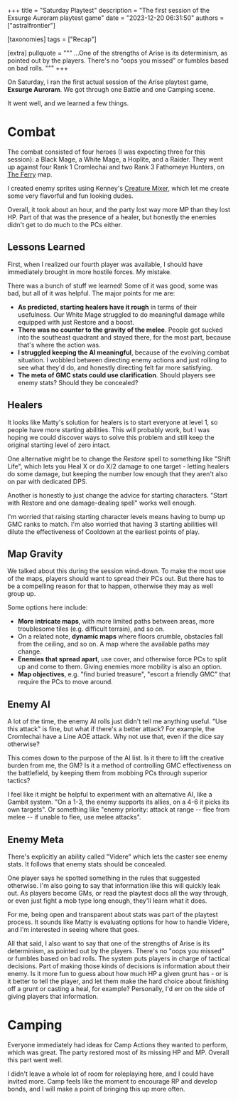 +++
title = "Saturday Playtest"
description = "The first session of the Exsurge Auroram playtest game"
date = "2023-12-20 06:31:50"
authors = ["astralfrontier"]

[taxonomies]
tags = ["Recap"]

[extra]
pullquote = """
...One of the strengths of Arise is its determinism, as pointed out by the players. There's no “oops you missed” or fumbles based on bad rolls.
"""
+++

On Saturday, I ran the first actual session of the Arise playtest game, **Exsurge Auroram**. We got through one Battle and one Camping scene.

It went well, and we learned a few things.

<!-- more -->

# Combat

The combat consisted of four heroes (I was expecting three for this session):
a Black Mage, a White Mage, a Hoplite, and a Raider.
They went up against four Rank 1 Cromlechai and two Rank 3 Fathomeye Hunters,
on [The Ferry](@/exsurge-auroram/maps/ferry.md) map.

I created enemy sprites using Kenney's [Creature Mixer](https://kenney.itch.io/creature-mixer),
which let me create some very flavorful and fun looking dudes.

Overall, it took about an hour, and the party lost way more MP than they lost HP.
Part of that was the presence of a healer, but honestly the enemies didn't get to do much to the PCs either.

## Lessons Learned

First, when I realized our fourth player was available, I should have immediately brought in more hostile forces. My mistake.

There was a bunch of stuff we learned! Some of it was good, some was bad, but all of it was helpful. The major points for me are:

- **As predicted, starting healers have it rough** in terms of their usefulness. Our White Mage struggled to do meaningful damage while equipped with just Restore and a boost.
- **There was no counter to the gravity of the melee**. People got sucked into the southeast quadrant and stayed there, for the most part, because that's where the action was.
- **I struggled keeping the AI meaningful**, because of the evolving combat situation. I wobbled between directing enemy actions and just rolling to see what they'd do, and honestly directing felt far more satisfying.
- **The meta of GMC stats could use clarification**. Should players see enemy stats? Should they be concealed?

## Healers

It looks like Matty's solution for healers is to start everyone at level 1, so people have more starting abilities.
This will probably work, but I was hoping we could discover ways to solve this problem and still keep the original starting level of zero intact.

One alternative might be to change the *Restore* spell to something like "Shift Life", which lets you Heal X or do X/2 damage to one target - letting healers do some damage,
but keeping the number low enough that they aren't also on par with dedicated DPS.

Another is honestly to just change the advice for starting characters. "Start with Restore and one damage-dealing spell" works well enough.

I'm worried that raising starting character levels means having to bump up GMC ranks to match.
I'm also worried that having 3 starting abilities will dilute the effectiveness of Cooldown at the earliest points of play.

## Map Gravity

We talked about this during the session wind-down. To make the most use of the maps, players should want to spread their PCs out.
But there has to be a compelling reason for that to happen, otherwise they may as well group up.

Some options here include:

- **More intricate maps**, with more limited paths between areas, more troublesome tiles (e.g. difficult terrain), and so on.
- On a related note, **dynamic maps** where floors crumble, obstacles fall from the ceiling, and so on. A map where the available paths may change.
- **Enemies that spread apart**, use cover, and otherwise force PCs to split up and come to them. Giving enemies more mobility is also an option.
- **Map objectives**, e.g. "find buried treasure", "escort a friendly GMC" that require the PCs to move around.

## Enemy AI

A lot of the time, the enemy AI rolls just didn't tell me anything useful.
"Use this attack" is fine, but what if there's a better attack? For example, the Cromlechai have a Line AOE attack.
Why not use that, even if the dice say otherwise?

This comes down to the purpose of the AI list. Is it there to lift the creative burden from me, the GM?
Is it a method of controlling GMC effectiveness on the battlefield, by keeping them from mobbing PCs through superior tactics?

I feel like it might be helpful to experiment with an alternative AI, like a Gambit system.
"On a 1-3, the enemy supports its allies, on a 4-6 it picks its own targets".
Or something like "enemy priority: attack at range -- flee from melee -- if unable to flee, use melee attacks".

## Enemy Meta

There's explicitly an ability called "Videre" which lets the caster see enemy stats.
It follows that enemy stats should be concealed.

One player says he spotted something in the rules that suggested otherwise.
I'm also going to say that information like this will quickly leak out.
As players become GMs, or read the playtest docs all the way through,
or even just fight a mob type long enough, they'll learn what it does.

For me, being open and transparent about stats was part of the playtest process.
It sounds like Matty is evaluating options for how to handle Videre, and I'm interested in seeing where that goes.

All that said, I also want to say that one of the strengths of Arise is its determinism,
as pointed out by the players. There's no "oops you missed" or fumbles based on bad rolls.
The system puts players in charge of tactical decisions.
Part of making those kinds of decisions is information about their enemy.
Is it more fun to guess about how much HP a given grunt has - or
is it better to tell the player, and let them make the hard choice about
finishing off a grunt or casting a heal, for example?
Personally, I'd err on the side of giving players that information.

# Camping

Everyone immediately had ideas for Camp Actions they wanted to perform, which was great.
The party restored most of its missing HP and MP.
Overall this part went well.

I didn't leave a whole lot of room for roleplaying here, and I could have invited more.
Camp feels like the moment to encourage RP and develop bonds,
and I will make a point of bringing this up more often.

